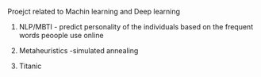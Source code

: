 Proejct related to Machin learning and Deep learning 

1. NLP/MBTI - predict personality of the individuals based on the frequent words peoople use online

2. Metaheuristics -simulated annealing 

3. Titanic

